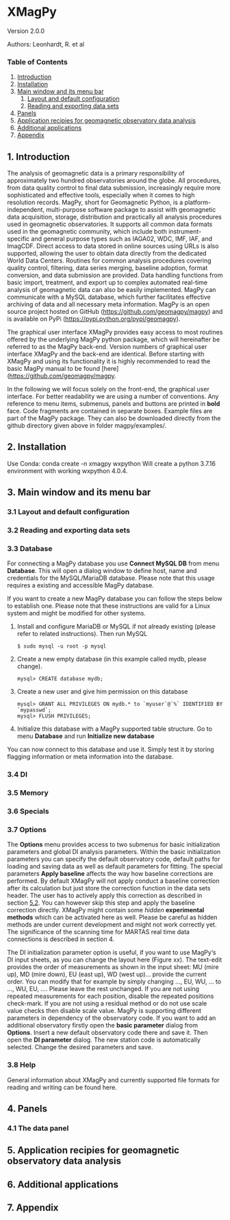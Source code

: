 # XMagPy

Version 2.0.0

Authors: Leonhardt, R. et al

### Table of Contents
1. [Introduction](#1-introduction)
2. [Installation](#2-installation)
3. [Main window and its menu bar](#3-main-window-and-its-menu-bar)
   1. [Layout and default configuration](#31-layout-and-default-configuration)
   2. [Reading and exporting data sets](#32-reading-and-exporting-data-sets)
4. [Panels](#4-panels)
5. [Application recipies for geomagnetic observatory data analysis](#5-application-recipies-for-geomagnetic-observatory-data-analysis)
6. [Additional applications](#6-additional-applications)
7. [Appendix](#7-appendix)


## 1. Introduction

The analysis of geomagnetic data is a primary responsibility of approximately two hundred
observatories around the globe. All procedures, from data quality control to final data submission,
increasingly require more sophisticated and effective tools, especially when it comes to high
resolution records. MagPy, short for Geomagnetic Python, is a platform-independent, multi-purpose
software package to assist with geomagnetic data acquisition, storage, distribution and practically
all analysis procedures used in geomagnetic observatories. It supports all common data formats
used in the geomagnetic community, which include both instrument-specific and general purpose
types such as IAGA02, WDC, IMF, IAF, and ImagCDF. Direct access to data stored in online
sources using URLs is also supported, allowing the user to obtain data directly from the dedicated
World Data Centers. Routines for common analysis procedures covering quality control, filtering,
data series merging, baseline adoption, format conversion, and data submission are provided. Data
handling functions from basic import, treatment, and export up to complex automated real-time
analysis of geomagnetic data can also be easily implemented. MagPy can communicate with a
MySQL database, which further facilitates effective archiving of data and all necessary meta
information. MagPy is an open source project hosted on GitHub
(https://github.com/geomagpy/magpy) and is available on PyPi
(https://pypi.python.org/pypi/geomagpy).

The graphical user interface XMagPy provides easy access to most routines offered by the
underlying MagPy python package, which will hereinafter be referred to as the MagPy back-end. 
Version numbers of graphical user interface XMagPy and the back-end are identical. Before starting with 
XMagPy and using its functionality it is highly recommended to read the basic MagPy manual to be found 
[here](https://github.com/geomagpy/magpy. 

In the following we will focus solely on the front-end, the graphical user interface. For better
readability we are using a number of conventions. Any reference to menu items, submenus, panels
and buttons are printed in **bold** face. Code fragments are contained in separate boxes. Example files are part 
of the MagPy package. They can also be downloaded directly from the
github directory given above in folder magpy/examples/.

## 2. Installation

Use Conda: conda create -n xmagpy wxpython
Will create a python 3.7.16 environment with working wxpython 4.0.4. 

## 3. Main window and its menu bar

### 3.1 Layout and default configuration

### 3.2 Reading and exporting data sets

### 3.3 Database

For connecting a MagPy database you use **Connect MySQL DB** from menu **Database**. 
This will open a dialog window to define host, name and credentials for the MySQL/MariaDB
database. Please note that this usage requires a existing and accessible MagPy database.

If you want to create a new MagPy database you can follow the steps below to establish one. Please
note that these instructions are valid for a Linux system and might be modified for other systems.

1. Install and configure MariaDB or MySQL if not already existing (please refer to related
instructions). Then run MySQL

       $ sudo mysql -u root -p mysql

2. Create a new empty database (in this example called mydb, please change).

       mysql> CREATE database mydb;

3. Create a new user and give him permission on this database

       mysql> GRANT ALL PRIVILEGES ON mydb.* to `myuser`@`%` IDENTIFIED BY `mypasswd`;
       mysql> FLUSH PRIVILEGES;

4. Initialize this database with a MagPy supported table structure. Go to menu **Database** and run **Initialize new database**

You can now connect to this database and use it. Simply test it by storing flagging information or
meta information into the database.

### 3.4 DI 

### 3.5 Memory

### 3.6 Specials

### 3.7 Options

The **Options** menu provides access to two submenus for basic initialization parameters and global
DI analysis parameters. Within the basic initialization parameters you can specify the default 
observatory code, default paths for loading and saving data as well as default parameters for 
fitting. The special parameters **Apply baseline** affects the way how baseline corrections are performed.
By default XMagPy will not apply conduct a baseline correction after its calculation but just store the correction
function in the data sets header. The user has to actively apply this correction as described in section 
[5.2](#5-application-recipies-for-geomagnetic-observatory-data-analysis). You can however skip this step and apply the 
baseline correction directly. XMagPy might contain some *hidden* **experimental methods** which can be activated here 
as well. Please be careful as hidden methods are under current development and might not work correctly yet. The 
significance of the scanning time for MARTAS real time data connections is described in section 4.

The DI initialization parameter option is useful, if you want to use MagPy‘s DI input sheets, as you
can change the layout here (Figure xx). The text-edit provides the order of measurements as
shown in the input sheet: MU (mire up), MD (mire down), EU (east up), WD (west up)… provide
the current order. You can modify that for example by simply changing …, EU, WU, ... to …, WU,
EU, …. Please leave the rest unchanged. If you are not using repeated measurements for each
position, disable the repeated positions check-mark. If you are not using a residual method or do
not use scale value checks then disable scale value. MagPy is supporting different parameters in dependency of the 
observatory code. If you want to add an additional observatory firstly open the **basic parameter** dialog from **Options**.
Insert a new default observatory code there and save it. Then open the **DI parameter** dialog. The new station code is 
automatically selected. Change the desired parameters and save.

### 3.8 Help

General information about XMagPy and currently supported file formats for reading and writing can be found here.

## 4. Panels

### 4.1 The data panel

## 5. Application recipies for geomagnetic observatory data analysis

## 6. Additional applications

## 7. Appendix